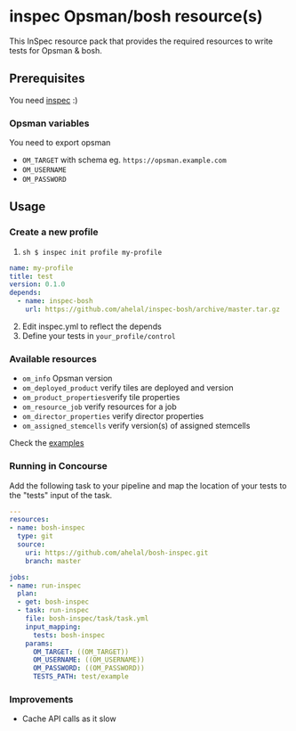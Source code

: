 # inspec Opsman/bosh resource(s)

This InSpec resource pack that provides the required resources to write tests for Opsman & bosh.

## Prerequisites

You need [inspec](https://www.inspec.io/downloads/) :)

### Opsman variables

You need to export opsman
* `OM_TARGET` with schema eg. `https://opsman.example.com`
* `OM_USERNAME`
* `OM_PASSWORD`

## Usage
### Create a new profile

1. ```sh $ inspec init profile my-profile```

```yaml
name: my-profile
title: test
version: 0.1.0
depends:
  - name: inspec-bosh
    url: https://github.com/ahelal/inspec-bosh/archive/master.tar.gz
```

2. Edit inspec.yml to reflect the depends
3. Define your tests in `your_profile/control`


### Available resources

* `om_info` Opsman version
* `om_deployed_product` verify tiles are deployed and version
* `om_product_properties`verify tile properties
* `om_resource_job` verify resources for a job
* `om_director_properties` verify director properties
* `om_assigned_stemcells` verify version(s) of assigned stemcells

Check the [examples](test/example/controls)

### Running in Concourse

Add the following task to your pipeline and map the location of your tests to the "tests" input of the task.

```yaml
---
resources:
- name: bosh-inspec
  type: git
  source:
    uri: https://github.com/ahelal/bosh-inspec.git
    branch: master

jobs:
- name: run-inspec
  plan:
  - get: bosh-inspec
  - task: run-inspec
    file: bosh-inspec/task/task.yml
    input_mapping:
      tests: bosh-inspec
    params:
      OM_TARGET: ((OM_TARGET))
      OM_USERNAME: ((OM_USERNAME))
      OM_PASSWORD: ((OM_PASSWORD))
      TESTS_PATH: test/example
```

### Improvements

* Cache API calls as it slow
